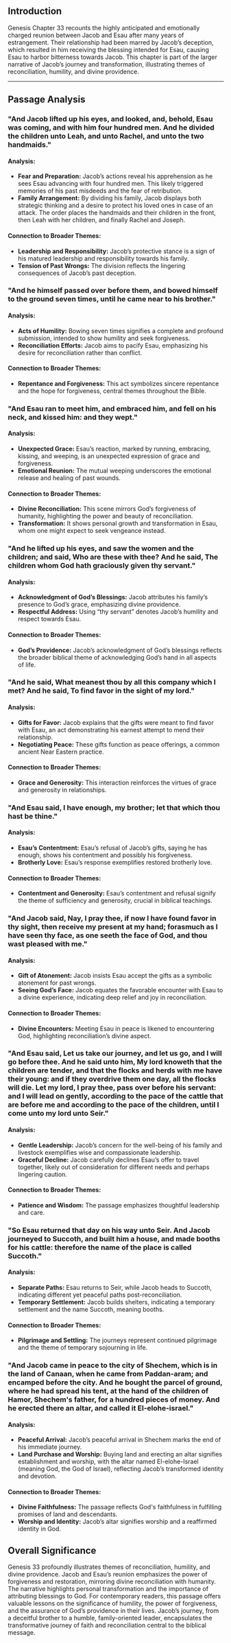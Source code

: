 ## Introduction

Genesis Chapter 33 recounts the highly anticipated and emotionally charged reunion between Jacob and Esau after many years of estrangement. Their relationship had been marred by Jacob’s deception, which resulted in him receiving the blessing intended for Esau, causing Esau to harbor bitterness towards Jacob. This chapter is part of the larger narrative of Jacob’s journey and transformation, illustrating themes of reconciliation, humility, and divine providence.

---

## Passage Analysis

### "And Jacob lifted up his eyes, and looked, and, behold, Esau was coming, and with him four hundred men. And he divided the children unto Leah, and unto Rachel, and unto the two handmaids."

#### Analysis:
- **Fear and Preparation:** Jacob’s actions reveal his apprehension as he sees Esau advancing with four hundred men. This likely triggered memories of his past misdeeds and the fear of retribution.
- **Family Arrangement:** By dividing his family, Jacob displays both strategic thinking and a desire to protect his loved ones in case of an attack. The order places the handmaids and their children in the front, then Leah with her children, and finally Rachel and Joseph.

#### Connection to Broader Themes:
- **Leadership and Responsibility:** Jacob’s protective stance is a sign of his matured leadership and responsibility towards his family.
- **Tension of Past Wrongs:** The division reflects the lingering consequences of Jacob’s past deception.

### "And he himself passed over before them, and bowed himself to the ground seven times, until he came near to his brother."

#### Analysis:
- **Acts of Humility:** Bowing seven times signifies a complete and profound submission, intended to show humility and seek forgiveness.
- **Reconciliation Efforts:** Jacob aims to pacify Esau, emphasizing his desire for reconciliation rather than conflict.

#### Connection to Broader Themes:
- **Repentance and Forgiveness:** This act symbolizes sincere repentance and the hope for forgiveness, central themes throughout the Bible.

### "And Esau ran to meet him, and embraced him, and fell on his neck, and kissed him: and they wept."

#### Analysis:
- **Unexpected Grace:** Esau’s reaction, marked by running, embracing, kissing, and weeping, is an unexpected expression of grace and forgiveness.
- **Emotional Reunion:** The mutual weeping underscores the emotional release and healing of past wounds.

#### Connection to Broader Themes:
- **Divine Reconciliation:** This scene mirrors God’s forgiveness of humanity, highlighting the power and beauty of reconciliation.
- **Transformation:** It shows personal growth and transformation in Esau, whom one might expect to seek vengeance instead.

### "And he lifted up his eyes, and saw the women and the children; and said, Who are these with thee? And he said, The children whom God hath graciously given thy servant."

#### Analysis:
- **Acknowledgment of God’s Blessings:** Jacob attributes his family’s presence to God’s grace, emphasizing divine providence.
- **Respectful Address:** Using “thy servant” denotes Jacob’s humility and respect towards Esau.

#### Connection to Broader Themes:
- **God’s Providence:** Jacob’s acknowledgment of God’s blessings reflects the broader biblical theme of acknowledging God’s hand in all aspects of life.

### "And he said, What meanest thou by all this company which I met? And he said, To find favor in the sight of my lord."

#### Analysis:
- **Gifts for Favor:** Jacob explains that the gifts were meant to find favor with Esau, an act demonstrating his earnest attempt to mend their relationship.
- **Negotiating Peace:** These gifts function as peace offerings, a common ancient Near Eastern practice.

#### Connection to Broader Themes:
- **Grace and Generosity:** This interaction reinforces the virtues of grace and generosity in relationships.

### "And Esau said, I have enough, my brother; let that which thou hast be thine."

#### Analysis:
- **Esau’s Contentment:** Esau’s refusal of Jacob’s gifts, saying he has enough, shows his contentment and possibly his forgiveness.
- **Brotherly Love:** Esau’s response exemplifies restored brotherly love.

#### Connection to Broader Themes:
- **Contentment and Generosity:** Esau’s contentment and refusal signify the theme of sufficiency and generosity, crucial in biblical teachings.

### "And Jacob said, Nay, I pray thee, if now I have found favor in thy sight, then receive my present at my hand; forasmuch as I have seen thy face, as one seeth the face of God, and thou wast pleased with me."

#### Analysis:
- **Gift of Atonement:** Jacob insists Esau accept the gifts as a symbolic atonement for past wrongs.
- **Seeing God’s Face:** Jacob equates the favorable encounter with Esau to a divine experience, indicating deep relief and joy in reconciliation.

#### Connection to Broader Themes:
- **Divine Encounters:** Meeting Esau in peace is likened to encountering God, highlighting reconciliation’s divine aspect.

### "And Esau said, Let us take our journey, and let us go, and I will go before thee. And he said unto him, My lord knoweth that the children are tender, and that the flocks and herds with me have their young: and if they overdrive them one day, all the flocks will die. Let my lord, I pray thee, pass over before his servant: and I will lead on gently, according to the pace of the cattle that are before me and according to the pace of the children, until I come unto my lord unto Seir."

#### Analysis:
- **Gentle Leadership:** Jacob’s concern for the well-being of his family and livestock exemplifies wise and compassionate leadership.
- **Graceful Decline:** Jacob carefully declines Esau’s offer to travel together, likely out of consideration for different needs and perhaps lingering caution.

#### Connection to Broader Themes:
- **Patience and Wisdom:** The passage emphasizes thoughtful leadership and care.

### "So Esau returned that day on his way unto Seir. And Jacob journeyed to Succoth, and built him a house, and made booths for his cattle: therefore the name of the place is called Succoth."

#### Analysis:
- **Separate Paths:** Esau returns to Seir, while Jacob heads to Succoth, indicating different yet peaceful paths post-reconciliation.
- **Temporary Settlement:** Jacob builds shelters, indicating a temporary settlement and the name Succoth, meaning booths.

#### Connection to Broader Themes:
- **Pilgrimage and Settling:** The journeys represent continued pilgrimage and the theme of temporary sojourning in life.

### "And Jacob came in peace to the city of Shechem, which is in the land of Canaan, when he came from Paddan-aram; and encamped before the city. And he bought the parcel of ground, where he had spread his tent, at the hand of the children of Hamor, Shechem's father, for a hundred pieces of money. And he erected there an altar, and called it El-elohe-israel."

#### Analysis:
- **Peaceful Arrival:** Jacob’s peaceful arrival in Shechem marks the end of his immediate journey.
- **Land Purchase and Worship:** Buying land and erecting an altar signifies establishment and worship, with the altar named El-elohe-Israel (meaning God, the God of Israel), reflecting Jacob’s transformed identity and devotion.

#### Connection to Broader Themes:
- **Divine Faithfulness:** The passage reflects God's faithfulness in fulfilling promises of land and descendants.
- **Worship and Identity:** Jacob’s altar signifies worship and a reaffirmed identity in God.

## Overall Significance

Genesis 33 profoundly illustrates themes of reconciliation, humility, and divine providence. Jacob and Esau’s reunion emphasizes the power of forgiveness and restoration, mirroring divine reconciliation with humanity. The narrative highlights personal transformation and the importance of attributing blessings to God. For contemporary readers, this passage offers valuable lessons on the significance of humility, the power of forgiveness, and the assurance of God’s providence in their lives. Jacob’s journey, from a deceitful brother to a humble, family-oriented leader, encapsulates the transformative journey of faith and reconciliation central to the biblical message.